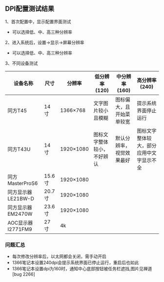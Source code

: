 ## DPI配置测试结果

1、首次配置中，显示配置界面测试

- 可以选择低、中、高三种分辨率

2、进入系统后，设置->显示->屏幕分辨率

- 可以选择低、中、高三种分辨率

3、不同设备测试

设备名称|尺寸|分辨率|低分辨率(120)|中分辨率(160)|高分辨率(240)|
-----|-----|-----|-----|-----|-----|
同方T45|14寸|1366×768|文字图片较小且模糊|图标偏大，且开始菜单较宽|提示系统界面停止运行|
同方T43U|14寸|1920×1080|图标文字整体较小，不好辨认|默认分辨率，视觉效果最好|图标文字整体较大，部分应用中文字显示不全|
同方MasterProS6|15.6寸|1920×1080||||
同方显示器LE21BW-D|20.7寸|1920×1080||||
同方显示器EM2470W|23.6寸|1920×1080||||
AOC显示器I2771FM9|27寸|4k||||

### 问题汇总
- 每次修改分辨率后，以太网都会关闭，需手动开启
- 1366笔记本设置240dpi会提示系统界面已停止运行，重启后也如此
- 1366笔记本设置dpi为160时，通知中心底部按钮被任务栏遮挡,图片见禅道[bug 2266]
